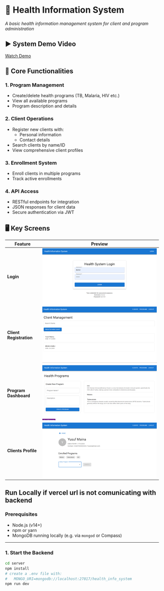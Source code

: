 # 🏥 Health Information System

*A basic health information management system for client and program administration*

## ▶️ System Demo Video
[Watch Demo](./client/public/Demo.mp4)
## 📌 Core Functionalities

### 1. Program Management
- Create/delete health programs (TB, Malaria, HIV etc.)
- View all available programs
- Program description and details

### 2. Client Operations
- Register new clients with:
  - Personal information
  - Contact details
- Search clients by name/ID
- View comprehensive client profiles

### 3. Enrollment System
- Enroll clients in multiple programs
- Track active enrollments

### 4. API Access
- RESTful endpoints for integration
- JSON responses for client data
- Secure authentication via JWT

## 🖥️ Key Screens

| Feature | Preview |
|---------|---------|
| **Login** | ![Login Screen](/client/public/images/login.png) |
| **Client Registration** | ![Registration](/client/public/images/clients.png) |
| **Program Dashboard** | ![Programs](/client/public/images/programs.png) |
| **Clients Profile** | ![Programs](/client/public/images/clientsProfile.png) |

## Run Locally if vercel url is not comunicating with backend

### Prerequisites
- Node.js (v14+)
- npm or yarn
- MongoDB running locally (e.g. via `mongod` or Compass)

---

### 1. Start the Backend

```bash
cd server
npm install
# create a .env file with:
#   MONGO_URI=mongodb://localhost:27017/health_info_system
npm run dev
